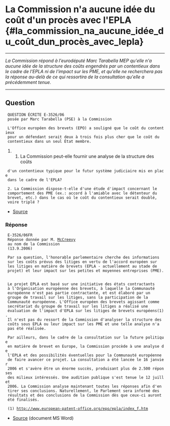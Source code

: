 # La Commission n\'a aucune idée du coût d\'un procès avec l\'EPLA {#la_commission_na_aucune_idée_du_coût_dun_procès_avec_lepla}

------------------------------------------------------------------------

*La Commission répond à l\'eurodéputé Marc Tarabella MEP qu\'elle n\'a
aucune idée de la structure des coûts engendrés par un contentieux dans
le cadre de l\'EPLA ni de l\'impact sur les PME, et qu\'elle ne
recherchera pas la réponse au-delà de ce qui ressortira de la
consultation qu\'elle a précédemment tenue.*

------------------------------------------------------------------------

## Question

` QUESTION ÉCRITE E-3526/06`\
` posée par Marc Tarabella (PSE) à la Commission`

` L'Office européen des brevets (EPO) a souligné que le coût du contentieux`\
` pour un défendant serait deux à trois fois plus cher que le coût du`\
` contentieux dans un seul État membre.`

1.  1.  La Commission peut-elle fournir une analyse de la structure des
        coûts

` d'un contentieux typique pour le futur système judiciaire mis en place`\
` dans le cadre de l'EPLA?`

` 2. La Commission dispose-t-elle d'une étude d'impact concernant le`\
` comportement des PME (ex.: accord à l'amiable avec le détenteur du`\
` brevet, etc.) dans le cas où le coût du contentieux serait doublé,`\
` voire triplé ?`

-   [Source](http://www.europarl.europa.eu/omk/sipade3?SAME_LEVEL=1&LEVEL=3&NAV=S&LSTDOC=Y&DETAIL=&PUBREF=-//EP//TEXT+WQ+E-2006-3526+0+DOC+XML+V0//FR "wikilink")

### Réponse

` E-3526/06FR`\
` Réponse donnée par M. `[`McCreevy`](McCreevy "wikilink")` `\
` au nom de la Commission`\
` (13.9.2006)`

` Par sa question, l'honorable parlementaire cherche des informations`\
` sur les coûts prévus des litiges en vertu de l'accord européen sur`\
` les litiges en matière de brevets (EPLA - actuellement au stade de`\
` projet) et leur impact sur les petites et moyennes entreprises (PME). `

` Le projet EPLA est basé sur une initiative des états contractants`\
` à l'Organisation européenne des brevets, à laquelle la Communauté`\
` européenne n'est pas partie contractante, et est élaboré par un`\
` groupe de travail sur les litiges, sans la participation de la`\
` Communauté européenne. L'Office européen des brevets agissant comme`\
` secrétariat du groupe de travail sur les litiges a réalisé une`\
` évaluation de l'impact d'EPLA sur les litiges de brevets européens(1).`\
` Il n'est pas du ressort de la Commission d'analyser la structure des`\
` coûts sous EPLA ou leur impact sur les PME et une telle analyse n'a`\
` pas été réalisée.`

` Par ailleurs, dans le cadre de la consultation sur la future politique`\
` en matière de brevet en Europe, la Commission procède à une analyse de`\
` l'EPLA et des possibilités éventuelles pour la Communauté européenne`\
` de faire avancer ce projet. La consultation a été lancée le 16 janvier`\
` 2006 et s'avère être un énorme succès, produisant plus de 2.500 réponses`\
` des milieux intéressés. Une audition publique s'est tenue le 12 juillet`\
` 2006. La Commission analyse maintenant toutes les réponses afin d'en`\
` tirer ses conclusions. Naturellement, le Parlement sera informé des`\
` résultats et des conclusions de la Commission dès que ceux-ci auront`\
` été finalisés.`

` (1) `[`http://www.european-patent-office.org/epo/epla/index_f.htm`](http://www.european-patent-office.org/epo/epla/index_f.htm)

-   [Source](http://www.europarl.europa.eu/omk/sipade3?L=EN&OBJID=127187&LEVEL=3&SAME_LEVEL=1&NAV=S&LSTDOC=Y "wikilink")
    (document MS Word)
